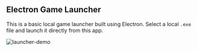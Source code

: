 ## Electron Game Launcher

This is a basic local game launcher built using Electron.
Select a local `.exe` file and launch it directly from this app.



![launcher-demo](https://github.com/user-attachments/assets/e582eea7-d92f-4601-9406-60f5efc40045)
